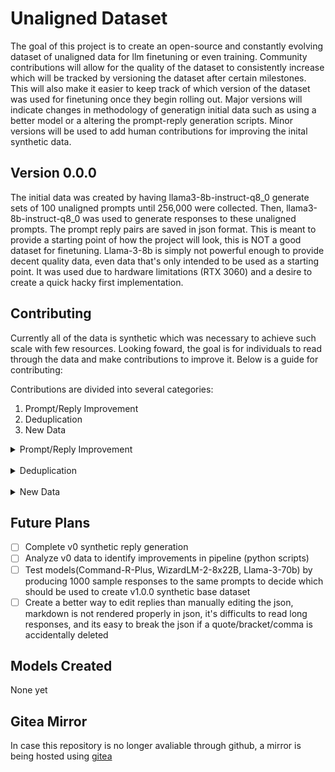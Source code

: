 # Unaligned Dataset
The goal of this project is to create an open-source and constantly evolving dataset of unaligned data for llm finetuning or even training. Community contributions will allow for the quality of the dataset to consistently increase which will be tracked by versioning the dataset after certain milestones. This will also make it easier to keep track of which version of the dataset was used for finetuning once they begin rolling out. Major versions will indicate changes in methodology of generatign initial data such as using a better model or a altering the prompt-reply generation scripts. Minor versions will be used to add human contributions for improving the inital synthetic data.

## Version 0.0.0
The initial data was created by having llama3-8b-instruct-q8_0 generate sets of 100 unaligned prompts until 256,000 were collected. Then, llama3-8b-instruct-q8_0 was used to generate responses to these unaligned prompts. The prompt reply pairs are saved in json format. This is meant to provide a starting point of how the project will look, this is NOT a good dataset for finetuning. Llama-3-8b is simply not powerful enough to provide decent quality data, even data that's only intended to be used as a starting point. It was used due to hardware limitations (RTX 3060) and a desire to create a quick hacky first implementation.

## Contributing 
Currently all of the data is synthetic which was necessary to achieve such scale with few resources. Looking foward, the goal is for individuals to read through the data and make contributions to improve it. Below is a guide for contributing:  

Contributions are divided into several categories:
1. Prompt/Reply Improvement
2. Deduplication
3. New Data

<details>
<summary>Prompt/Reply Improvement</summary>
<br>

The most difficult to define, but arguably most important part of improving the datasets. Manually reading through the generated prompt-reply pairs and improving them can include:
- Correcting factual errors
- Eliminating moralizing statements

</details>

<br>
<details>
<summary>Deduplication</summary>
<br>

A strong dataset means having a large variety of unique prompts. If you find two or more prompt/reply pairs which are very similar, make a pull request inicating the locations of the duplicates and remove all but the one percieved to be the highest quality. 

</details>
<br>
<details>
<summary>New Data</summary>
<br>

Add more data to the dataset by either generating more prompt-reply pairs using the provided python scripts (requires locally running ollama and respective model) or by hand writing new prompt-reply pairs, making sure to follow the appropriate format.

</details>

## Future Plans
- [ ] Complete v0 synthetic reply generation
- [ ] Analyze v0 data to identify improvements in pipeline (python scripts)
- [ ] Test models(Command-R-Plus, WizardLM-2-8x22B, Llama-3-70b) by producing 1000 sample responses to the same prompts to decide which should be used to create v1.0.0 synthetic base dataset
- [ ] Create a better way to edit replies than manually editing the json, markdown is not rendered properly in json, it's difficults to read long responses, and its easy to break the json if a quote/bracket/comma is accidentally deleted

## Models Created 
None yet

## Gitea Mirror
In case this repository is no longer avaliable through github, a mirror is being hosted using [gitea](https://20250123.xyz/dataset-creator/Unaligned-Dataset)
